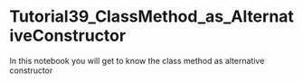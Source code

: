 # Tutorial39_ClassMethod_as_AlternativeConstructor
In this notebook you will get to know the class method as alternative constructor
